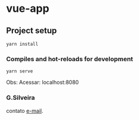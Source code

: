 # vue-app

## Project setup
```
yarn install
```

### Compiles and hot-reloads for development
```
yarn serve
```
Obs: Acessar: localhost:8080


### G.Silveira
contato [e-mail](mailto:gabriel.ch23@gmail.com).
